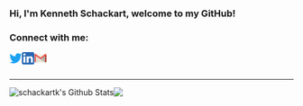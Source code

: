 ### Hi, I'm Kenneth Schackart, welcome to my GitHub!



### Connect with me:

[<img align="left" alt="schackartk | Twitter" width="22px" img src="assets/twitter.png" /> ][twitter]
[<img align="left" alt="schackartk | LinkedIn" width="22px" img src="assets/linkedin.png" />][linkedin]
[<img align="left" alt="schackartk | Gmail" width="22px" img src="assets/gmail.png" />][gmail]

<br />
<br />

---

<img align="left" alt="schackartk's Github Stats" src="https://github-readme-stats.vercel.app/api?username=schackartk&show_icons=true&hide_border=true&theme=vue&hide=prs" />
<img align = left" src="https://github-readme-stats.vercel.app/api/top-langs/?username=schackartk&hide_border=true&theme=vue" />

[twitter]: https://twitter.com/schackartk
[linkedin]: https://linkedin.com/in/schackartk
[gmail]: mailto:schackartk1@gmail.com